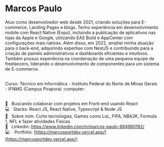 
# Marcos Paulo

 Atuo como desenvolvedor web desde 2021, criando soluções para E-commerce, Landing Pages 
e blogs. Tenho experiência em desenvolvimento mobile com React Native (Expo), incluindo a 
publicação de aplicativos nas lojas da Apple e Google, utilizando EAS Build e AppCenter com 
configurações mais nativas.  Além disso, em 2022, ampliei minha atuação para o back-end, 
adquirindo expertise com NestJS e contribuindo para a criação de painéis administrativos e 
dashboards eficientes e intuitivos. Também possuo experiência na coordenação de uma 
pequena equipe de freelancers, liderando o desenvolvimento de componentes para um sistema 
de E-commerce.

<br/>
Curso: Técnico em Informática - Instituto Federal do Norte de Minas Gerais - IFNMG (Campus Pirapora) :computer:


 <br/> :purple_heart: &nbsp; Buscando colaborar com projetos em Front-end usando React
 <br/> :computer: &nbsp; Stacks: React JS, React Native, Typescript & Node JS
 <br/> 💬  &nbsp; Sobre mim: Curto tecnologias, Games como LoL, FIFA, NBA2K, Formula 1, NFL e fazer atividades Físicas
 <br/> :rocket: &nbsp; Linkedin: https://www.linkedin.com/in/marcos-paulo-694960192/
 <br/> 💻: &nbsp; Portfolio: [https://marcosportdev.vercel.app/](https://marcosportdev.vercel.app/)
